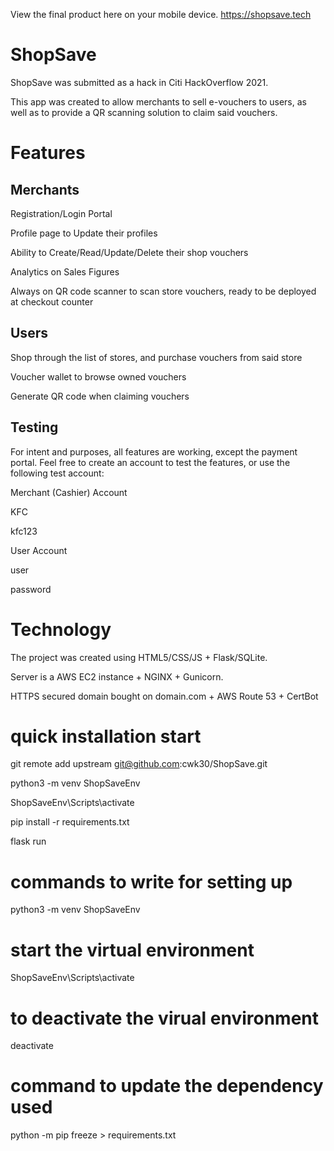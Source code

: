 View the final product here on your mobile device. https://shopsave.tech



# ShopSave

ShopSave was submitted as a hack in Citi HackOverflow 2021. 

This app was created to allow merchants to sell e-vouchers to users, as well as to provide a QR scanning solution to claim said vouchers.

# Features

## Merchants

Registration/Login Portal

Profile page to Update their profiles

Ability to Create/Read/Update/Delete their shop vouchers

Analytics on Sales Figures

Always on QR code scanner to scan store vouchers, ready to be deployed at checkout counter



## Users

Shop through the list of stores, and purchase vouchers from said store

Voucher wallet to browse owned vouchers

Generate QR code when claiming vouchers


## Testing
For intent and purposes, all features are working, except the payment portal. Feel free to create an account to test the features, or use the following test account:

Merchant (Cashier) Account

KFC

kfc123


User Account

user

password


# Technology

The project was created using HTML5/CSS/JS + Flask/SQLite.

Server is a AWS EC2 instance + NGINX + Gunicorn.

HTTPS secured domain bought on domain.com + AWS Route 53 + CertBot


# quick installation start

git remote add upstream git@github.com:cwk30/ShopSave.git

python3 -m venv ShopSaveEnv

ShopSaveEnv\Scripts\activate

pip install -r requirements.txt

flask run

# commands to write for setting up

python3 -m venv ShopSaveEnv

# start the virtual environment

ShopSaveEnv\Scripts\activate

# to deactivate the virual environment

deactivate

# command to update the dependency used

python -m pip freeze > requirements.txt

